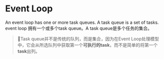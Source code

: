 # Event Loop

An event loop has one or more task queues. A task queue is a set of tasks.
event loop 拥有一个或多个task queue。A task queue是多个任务的集合。

> Task queue并不是传统的队列，而是集合，因为在Event Loop处理模型中，它会从所选队列中获取第一个**可执行的task**，而不是简单的将第一个**task**出列。
